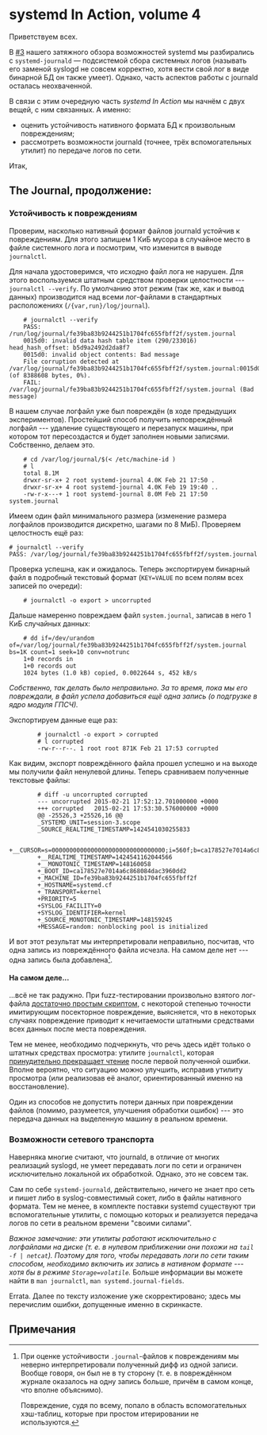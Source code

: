 systemd In Action, volume 4
===========================

Приветствуем всех.

В [#3](https://tlhp.cf/systemd-in-action-part-3/) нашего затяжного обзора
возможностей systemd мы разбирались с `systemd-journald` — подсистемой сбора
системных логов (называть его заменой syslogd не совсем корректно, хотя вести
свой лог в виде бинарной БД он также умеет). Однако, часть аспектов работы с
journald осталась неохваченной.

В связи с этим очередную часть *systemd In Action* мы начнём с двух вещей,
с ним связанных. А именно:

* оценить устойчивость нативного формата БД к произвольным повреждениям;
* рассмотреть возможности journald (точнее, трёх вспомогательных утилит) по
  передаче логов по сети.

Итак,

## The Journal, продолжение:

### Устойчивость к повреждениям

Проверим, насколько нативный формат файлов journald устойчив к
повреждениям. Для этого запишем 1 КиБ мусора в случайное место в файле системного
лога и посмотрим, что изменится в выводе `journalctl`.

Для начала удостоверимся, что исходно файл лога не нарушен. Для этого воспользуемся
штатным средством проверки целостности --- `journalctl --verify`. По умолчанию
этот режим (так же, как и вывод данных) производится над всеми лог-файлами в
стандартных расположениях (`/{var,run}/log/journal`).
```
	# journalctl --verify
	PASS: /run/log/journal/fe39ba83b9244251b1704fc655fbff2f/system.journal
	0015d0: invalid data hash table item (290/233016) head_hash_offset: b5d9a2492d2da8f7
	0015d0: invalid object contents: Bad message
	File corruption detected at /var/log/journal/fe39ba83b9244251b1704fc655fbff2f/system.journal:0015d0 (of 8388608 bytes, 0%).
	FAIL: /var/log/journal/fe39ba83b9244251b1704fc655fbff2f/system.journal (Bad message)
```
В нашем случае логфайл уже был повреждён (в ходе предыдущих экспериментов). Простейший
способ получить неповреждённый логфайл --- удаление существующего и перезапуск машины,
при котором тот пересоздастся и будет заполнен новыми записями. Собственно, делаем это.
```
	# cd /var/log/journal/$(< /etc/machine-id )
	# l
	total 8.1M
	drwxr-sr-x+ 2 root systemd-journal 4.0K Feb 21 17:50 .
	drwxr-sr-x+ 4 root systemd-journal 4.0K Feb 19 19:40 ..
	-rw-r-x---+ 1 root systemd-journal 8.0M Feb 21 17:50 system.journal
```
Имеем один файл минимального размера (изменение размера логфайлов производится дискретно,
шагами по 8 МиБ). Проверяем целостность ещё раз:

	# journalctl --verify
	PASS: /var/log/journal/fe39ba83b9244251b1704fc655fbff2f/system.journal

Проверка успешна, как и ожидалось. Теперь экспортируем бинарный файл в подробный текстовый формат
(`KEY=VALUE` по всем полям всех записей по очереди):
```
	# journalctl -o export > uncorrupted
```
Дальше намеренно повреждаем файл `system.journal`, записав в него 1 КиБ случайных данных:
```
	# dd if=/dev/urandom of=/var/log/journal/fe39ba83b9244251b1704fc655fbff2f/system.journal bs=1K count=1 seek=10 conv=notrunc
	1+0 records in
	1+0 records out
	1024 bytes (1.0 kB) copied, 0.0022644 s, 452 kB/s
```
*Собственно, так делать было неправильно. За то время, пока мы его повреждали,
в файл успела добавиться ещё одна запись (о подгрузке в ядро модуля ГПСЧ).*

Экспортируем данные еще раз:
```
        # journalctl -o export > corrupted
        # l corrupted
        -rw-r--r--. 1 root root 871K Feb 21 17:53 corrupted
```
Как видим, экспорт повреждённого файла прошел успешно и на выходе мы получили файл ненулевой длины.
Теперь сравниваем полученные текстовые файлы:
```
        # diff -u uncorrupted corrupted
        --- uncorrupted 2015-02-21 17:52:12.701000000 +0000
        +++ corrupted   2015-02-21 17:53:30.576000000 +0000
        @@ -25526,3 +25526,16 @@
        _SYSTEMD_UNIT=session-3.scope
        _SOURCE_REALTIME_TIMESTAMP=1424541030255833

        +__CURSOR=s=00000000000000000000000000000000;i=560f;b=ca178527e7014a6c868084dac3960dd2;m=8d4be3a;t=50f9cd5ee7c96;x=fef0f211c7d6b5b0
        +__REALTIME_TIMESTAMP=1424541162044566
        +__MONOTONIC_TIMESTAMP=148160058
        +_BOOT_ID=ca178527e7014a6c868084dac3960dd2
        +_MACHINE_ID=fe39ba83b9244251b1704fc655fbff2f
        +_HOSTNAME=systemd.cf
        +_TRANSPORT=kernel
        +PRIORITY=5
        +SYSLOG_FACILITY=0
        +SYSLOG_IDENTIFIER=kernel
        +_SOURCE_MONOTONIC_TIMESTAMP=148159245
        +MESSAGE=random: nonblocking pool is initialized
```
И вот этот результат мы интерпретировали неправильно, посчитав, что одна запись
из повреждённого файла исчезла. На самом деле нет --- одна запись была добавлена[^1].

#### На самом деле...

...всё не так радужно. При fuzz-тестировании произвольно взятого лог-файла [достаточно простым скриптом][2],
с некоторой степенью точности имитирующим посекторное повреждение, выясняется, что
в некоторых случаях повреждение приводит к нечитаемости штатными средствами всех данных
после места повреждения.

Тем не менее, необходимо подчеркнуть, что речь здесь идёт только о штатных средствах
просмотра: утилите `journalctl`, которая [принудительно прекращает чтение][3]
после первой полученной ошибки. Вполне вероятно, что ситуацию можно улучшить, исправив
утилиту просмотра (или реализовав её аналог, ориентированный именно на восстановление).

Один из способов не допустить потери данных при повреждении файлов (помимо,
разумеется, улучшения обработки ошибок) --- это передача данных на выделенную машину
в реальном времени.

### Возможности сетевого транспорта

Наверняка многие считают, что journald, в отличие от многих реализаций syslogd,
не умеет передавать логи по сети и ограничен исключительно локальной их обработкой.
Однако, это не совсем так.

Сам по себе `systemd-journald`, действительно, ничего не знает про сеть и пишет
либо в syslog-совместимый сокет, либо в файлы нативного формата. Тем не менее,
в комплекте поставки systemd существуют три вспомогательные утилиты, с помощью
которых и реализуется передача логов по сети в реальном времени "своими силами".

*Важное замечание: эти утилиты работают исключительно с логфайлами на диске (т. е.
в нулевом приближении они похожи на `tail -f | netcat`). Поэтому для того, чтобы
передавать логи по сети таким способом, необходимо включить их запись в нативном
формате --- хотя бы в режиме `Storage=volatile`.*
Больше информации вы можете найти в `man journalctl`, `man systemd.journal-fields`.


Errata. Далее по тексту изложение уже скорректировано; здесь мы
перечислим ошибки, допущенные именно в скринкасте.

## Примечания

[^1]: При оценке устойчивости `.journal`-файлов к повреждениям мы неверно
      интерпретировали полученный дифф из одной записи. Вообще говоря, он был не
      в ту сторону (т. е. в повреждённом журнале оказалось на одну запись больше,
      причём в самом конце, что вполне объяснимо).

      Повреждение, судя по всему,
      попало в область вспомогательных хэш-таблиц, которые при простом итерировании
      не используются.

[^2]: Распределение `.journal`-файлов по поддиректориям согласно [machine-id][1]
      источников используется не для приёма логов с нескольких хостов (там совсем
      другая иерархия), а для хранения логов контейнеров.

[1]: http://www.freedesktop.org/software/systemd/man/machine-id.html
[2]: http://ix.io/iOQ
[3]: https://github.com/systemd/systemd/blob/master/src/journal/journalctl.c#L2161
